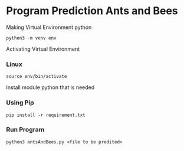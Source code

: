 # Program Prediction Ants and Bees

Making Virtual Environment python
```
python3 -m venv env
```

Activating Virtual Environment
### Linux
```
source env/bin/activate
```

Install module python that is needed
### Using Pip
```
pip install -r requirement.txt
```

### Run Program
```
python3 antsAndBees.py <file to be predited> 
```
